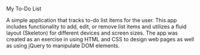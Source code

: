 My To-Do List

A simple application that tracks to-do list items for the user. This app includes functionality to add, edit, or remove list items and utilizes a fluid layout (Skeleton) for different devices and screen sizes. The app was created as an exercise in using HTML and CSS to design web pages as well as using jQuery to manipulate DOM elements.
